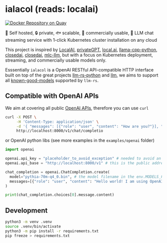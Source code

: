 # ialacol (reads: localai)

[![Docker Repository on Quay](https://quay.io/repository/chenhunghan/ialacol/status "Docker Repository on Quay")](https://quay.io/repository/chenhunghan/ialacol)

🦄 Self hosted, 🔒 private, 🐟 scalable, 🤑 commercially usable, 💬 LLM chat streaming service with 1-click Kubernetes cluster installation on any cloud

This project is inspired by [LocalAI](https://github.com/go-skynet/LocalAI), [privateGPT](https://github.com/imartinez/privateGPT), [local.ai](https://github.com/louisgv/local.ai), [llama-cpp-python](https://github.com/abetlen/llama-cpp-python), [closedai](https://github.com/closedai-project/closedai), [closedai](https://github.com/closedai-project/closedai), [mlc-llm](https://github.com/mlc-ai/mlc-llm), but with a focus on Kubernetes deployment, streaming, and commercially usable models only.

Esssentially `ialacol` is a OpenAI RESTful API-compatible HTTP interface built on top of the great projects [llm-rs-python](https://github.com/LLukas22/llm-rs-python) and [llm](https://github.com/rustformers/llm), we aims to support all [known-good-models](https://github.com/rustformers/llm/blob/main/doc/known-good-models.md) supported by `llm-rs`.

## Compatible with OpenAI APIs

We aim at covering all public [OpenAI APIs](https://platform.openai.com/docs/api-reference), therefore you can use `curl`

```sh
curl -X POST \
     -H 'Content-Type: application/json' \
     -d '{ "messages": [{"role": "user", "content": "How are you?"}], "stream": true, "model": "pythia-70m-q4_0.bin"}' \
     http://localhost:8000/v1/chat/completio
```

or OpenAI python libs (see more examples in the `examples/openai` folder)

```python
import openai

openai.api_key = "placeholder_to_avoid_exception" # needed to avoid an exception
openai.api_base = "http://localhost:8000/v1" # this is the public address of the ialacol server

chat_completion = openai.ChatCompletion.create(
  model="pythia-70m-q4_0.bin", # the model filename in the env.MODELS_FOLDER directory
  messages=[{"role": "user", "content": "Hello world! I am using OpenAI's python client library!"}]
)

print(chat_completion.choices[0].message.content)
```

## Development

```sh
python3 -m venv .venv
source .venv/bin/activate
python3 -m pip install -r requirements.txt
pip freeze > requirements.txt
```
